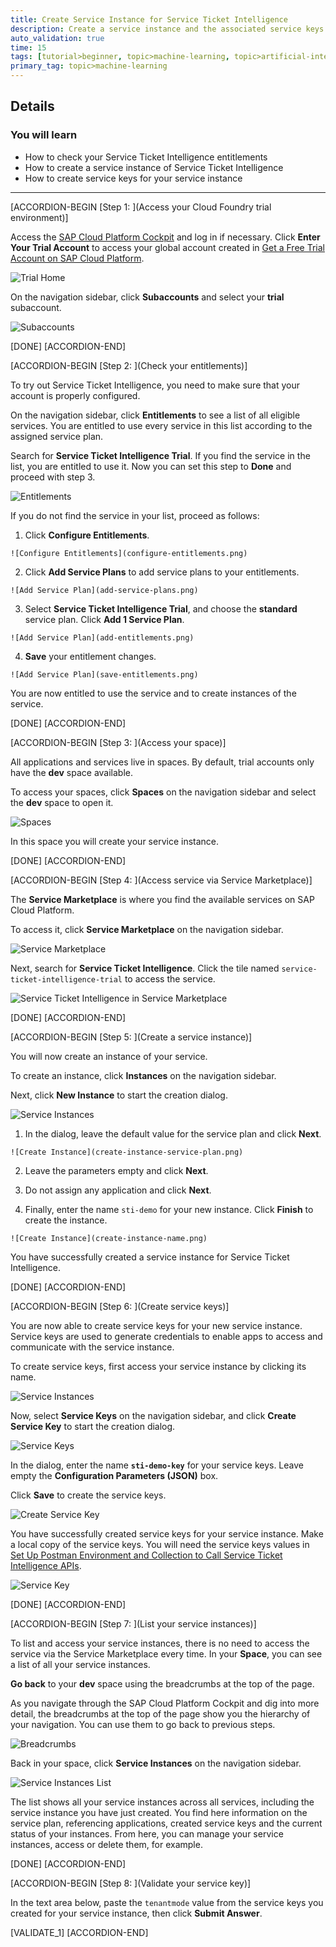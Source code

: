 ```yaml
---
title: Create Service Instance for Service Ticket Intelligence
description: Create a service instance and the associated service keys for Service Ticket Intelligence, one of the SAP AI Business Services, using the SAP Cloud Platform trial cockpit.
auto_validation: true
time: 15
tags: [tutorial>beginner, topic>machine-learning, topic>artificial-intelligence, products>sap-cloud-platform, products>sap-ai-business-services, products>service-ticket-intelligence]
primary_tag: topic>machine-learning
---
```


## Details
### You will learn
  - How to check your Service Ticket Intelligence entitlements
  - How to create a service instance of Service Ticket Intelligence
  - How to create service keys for your service instance

---

[ACCORDION-BEGIN [Step 1: ](Access your Cloud Foundry trial environment)]

Access the [SAP Cloud Platform Cockpit](https://cockpit.hanatrial.ondemand.com/cockpit/#/home/trial) and log in if necessary. Click **Enter Your Trial Account** to access your global account created in [Get a Free Trial Account on SAP Cloud Platform](hcp-create-trial-account).

![Trial Home](cockpit-home.png)

On the navigation sidebar, click **Subaccounts** and select your **trial** subaccount.

![Subaccounts](enter-trial-account.png)

[DONE]
[ACCORDION-END]


[ACCORDION-BEGIN [Step 2: ](Check your entitlements)]

To try out Service Ticket Intelligence, you need to make sure that your account is properly configured.

On the navigation sidebar, click **Entitlements** to see a list of all eligible services. You are entitled to use every service in this list according to the assigned service plan.

Search for **Service Ticket Intelligence Trial**. If you find the service in the list, you are entitled to use it. Now you can set this step to **Done** and proceed with step 3.

![Entitlements](check-entitlements.png)

If you do not find the service in your list, proceed as follows:

  1. Click **Configure Entitlements**.

    ![Configure Entitlements](configure-entitlements.png)

  2. Click **Add Service Plans** to add service plans to your entitlements.

    ![Add Service Plan](add-service-plans.png)

  3. Select **Service Ticket Intelligence Trial**, and choose the **standard** service plan. Click **Add 1 Service Plan**.

    ![Add Service Plan](add-entitlements.png)

  4. **Save** your entitlement changes.

    ![Add Service Plan](save-entitlements.png)    

You are now entitled to use the service and to create instances of the service.

[DONE]
[ACCORDION-END]


[ACCORDION-BEGIN [Step 3: ](Access your space)]

All applications and services live in spaces. By default, trial accounts only have the **dev** space available.

To access your spaces, click **Spaces** on the navigation sidebar and select the **dev** space to open it.

![Spaces](access-space.png)

In this space you will create your service instance.

[DONE]
[ACCORDION-END]


[ACCORDION-BEGIN [Step 4: ](Access service via Service Marketplace)]

The **Service Marketplace** is where you find the available services on SAP Cloud Platform.

To access it, click **Service Marketplace** on the navigation sidebar.

![Service Marketplace](access-service-marketplace.png)

Next, search for **Service Ticket Intelligence**. Click the tile named `service-ticket-intelligence-trial` to access the service.

![Service Ticket Intelligence in Service Marketplace](access-sti.png)

[DONE]
[ACCORDION-END]


[ACCORDION-BEGIN [Step 5: ](Create a service instance)]

You will now create an instance of your service.

To create an instance, click **Instances** on the navigation sidebar.

Next, click **New Instance** to start the creation dialog.

![Service Instances](create-instance.png)

  1. In the dialog, leave the default value for the service plan and click **Next**.

    ![Create Instance](create-instance-service-plan.png)

  2. Leave the parameters empty and click **Next**.

  3. Do not assign any application and click **Next**.

  4. Finally, enter the name `sti-demo` for your new instance. Click **Finish** to create the instance.

    ![Create Instance](create-instance-name.png)

You have successfully created a service instance for Service Ticket Intelligence.

[DONE]
[ACCORDION-END]


[ACCORDION-BEGIN [Step 6: ](Create service keys)]

You are now able to create service keys for your new service instance. Service keys are used to generate credentials to enable apps to access and communicate with the service instance.

To create service keys, first access your service instance by clicking its name.

![Service Instances](access-instance.png)

Now, select **Service Keys** on the navigation sidebar, and click **Create Service Key** to start the creation dialog.

![Service Keys](create-service-keys.png)

In the dialog, enter the name **`sti-demo-key`** for your service keys. Leave empty the **Configuration Parameters (JSON)** box.

 Click **Save** to create the service keys.

![Create Service Key](create-service-key-name.png)

You have successfully created service keys for your service instance. Make a local copy of the service keys. You will need the service keys values in [Set Up Postman Environment and Collection to Call Service Ticket Intelligence APIs](cp-aibus-sti-setup-postman).

![Service Key](service-key.png)

[DONE]
[ACCORDION-END]


[ACCORDION-BEGIN [Step 7: ](List your service instances)]

To list and access your service instances, there is no need to access the service via the Service Marketplace every time. In your **Space**, you can see a list of all your service instances.

**Go back** to your **dev** space using the breadcrumbs at the top of the page.

As you navigate through the SAP Cloud Platform Cockpit and dig into more detail, the breadcrumbs at the top of the page show you the hierarchy of your navigation. You can use them to go back to previous steps.

![Breadcrumbs](nav-back-breadcrumbs.png)

Back in your space, click **Service Instances** on the navigation sidebar.

![Service Instances List](service-instances-list.png)

The list shows all your service instances across all services, including the service instance you have just created. You find here information on the service plan, referencing applications, created service keys and the current status of your instances. From here, you can manage your service instances, access or delete them, for example.

[DONE]
[ACCORDION-END]


[ACCORDION-BEGIN [Step 8: ](Validate your service key)]

In the text area below, paste the `tenantmode` value from the service keys you created for your service instance, then click **Submit Answer**.

[VALIDATE_1]
[ACCORDION-END]
